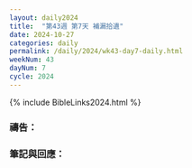 ```yaml
---
layout: daily2024
title:  "第43週 第7天 補漏拾遺"
date: 2024-10-27
categories: daily
permalink: /daily/2024/wk43-day7-daily.html
weekNum: 43
dayNum: 7
cycle: 2024
---
```


{% include BibleLinks2024.html %}

### 禱告：

### 筆記與回應：
